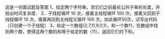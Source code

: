 这是一份面试题及答案
    1、给定两个字符串，求它们之前最长公共子串的长度，并给出时间复杂度．
    2、子线程循环 10 次，接着主线程循环 100 次，接着又回到子线程循环 10 次，接着再回到主线程又循环 100 次，如此循环50次，试写出代码（只创建一个子线程）
    3、给定一个数组{2,7,11,9,0,1}，和一个数11，在数组中找到两个数，使得这两个数的和等于给定的数（11），返回它们的下标。
